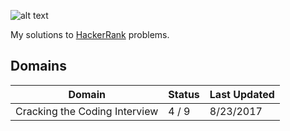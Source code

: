 ![alt text](https://hrcdn.net/hackerrank/assets/brand/wordmark_sm-09bbe8f2de9af754be97250046007ced.svg "HackerRank Logo")

My solutions to [HackerRank](https://www.hackerrank.com) problems.

## Domains

|Domain|Status|Last Updated|
|---|---|---|
|Cracking the Coding Interview|4 / 9|8/23/2017|